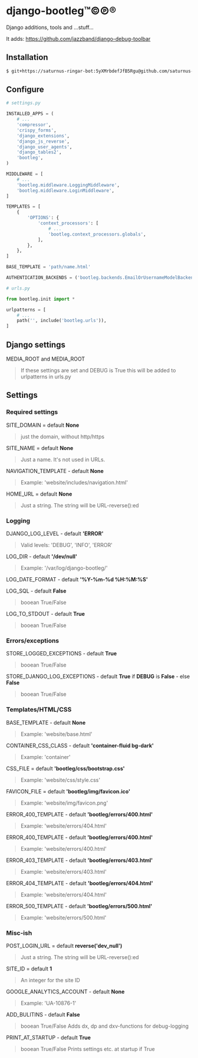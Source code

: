 # django-bootleg™©℗®
Django additions, tools and ...stuff...

It adds:
https://github.com/jazzband/django-debug-toolbar

## Installation
```sh
$ git+https://saturnus-ringar-bot:5yXMrbdefJfB5Rgu@github.com/saturnus-ringar/django-bootleg.git
```

## Configure

```python
# settings.py

INSTALLED_APPS = (
    # ...
    'compressor',
    'crispy_forms',
    'django_extensions',
    'django_js_reverse',
    'django_user_agents',
    'django_tables2',
    'bootleg',
)

MIDDLEWARE = [
    # ...
    'bootleg.middleware.LoggingMiddleware',
    'bootleg.middleware.LoginMiddleware',
]

TEMPLATES = [
    {
        'OPTIONS': {
            'context_processors': [
                # ...
                'bootleg.context_processors.globals',
            ],
        },
    },
]

BASE_TEMPLATE = 'path/name.html'

AUTHENTICATION_BACKENDS = ('bootleg.backends.EmailOrUsernameModelBackend',)

```

```python
# urls.py

from bootleg.init import *

urlpatterns = [
    # ...
    path('', include('bootleg.urls')),
]
```

## Django settings

MEDIA_ROOT and MEDIA_ROOT
> If these settings are set and DEBUG is True this will be added to urlpatterns in urls.py


## Settings

### Required settings
SITE_DOMAIN = default **None**
> just the domain, without http/https

SITE_NAME = default **None**
> Just a name. It's not used in URLs.

NAVIGATION_TEMPLATE - default **None** 
> Example: 'website/includes/navigation.html'

HOME_URL = default **None**
> Just a string. The string will be URL-reverse():ed

### Logging
DJANGO_LOG_LEVEL - default **'ERROR'**
> Valid levels: 'DEBUG', 'INFO', 'ERROR'

LOG_DIR - default **'/dev/null'**
> Example: '/var/log/django-bootleg/'

LOG_DATE_FORMAT - default **'%Y-%m-%d %H:%M:%S'**

LOG_SQL - default **False**
> booean True/False

LOG_TO_STDOUT - default **True**
> booean True/False

### Errors/exceptions
STORE_LOGGED_EXCEPTIONS - default **True**
> booean True/False

STORE_DJANGO_LOG_EXCEPTIONS - default **True** if **DEBUG** is **False** - else **False** 
> booean True/False

### Templates/HTML/CSS
BASE_TEMPLATE - default **None**
> Example: 'website/base.html'

CONTAINER_CSS_CLASS - default **'container-fluid bg-dark'**
> Example: 'container'

CSS_FILE = default **'bootleg/css/bootstrap.css'**
> Example: 'website/css/style.css'

FAVICON_FILE = default **'bootleg/img/favicon.ico'**
> Example: 'website/img/favicon.png'

ERROR_400_TEMPLATE - default **'bootleg/errors/400.html'**
> Example: 'website/errors/404.html'

ERROR_400_TEMPLATE - default **'bootleg/errors/400.html'**
> Example: 'website/errors/400.html'

ERROR_403_TEMPLATE - default **'bootleg/errors/403.html'**
> Example: 'website/errors/403.html'

ERROR_404_TEMPLATE - default **'bootleg/errors/404.html'**
> Example: 'website/errors/404.html'

ERROR_500_TEMPLATE - default **'bootleg/errors/500.html'**
> Example: 'website/errors/500.html'

### Misc-ish
POST_LOGIN_URL = default **reverse('dev_null')**
> Just a string. The string will be URL-reverse():ed

SITE_ID = default **1**
> An integer for the site ID

GOOGLE_ANALYTICS_ACCOUNT - default **None**
> Example: 'UA-10876-1'

ADD_BULITINS - default **False**
> booean True/False
> Adds dx, dp and dxv-functions for debug-logging

PRINT_AT_STARTUP - default **True**
> booean True/False
> Prints settings etc. at startup if True

